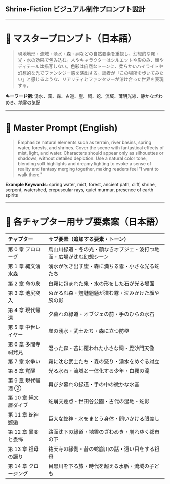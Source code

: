 ## Shrine-Fiction ビジュアル制作プロンプト設計

---

# 🎨 マスタープロンプト（日本語）

> 現地地形・流域・湧水・森・祠などの自然要素を重視し、幻想的な霧・光・水の効果で包み込む。人やキャラクターはシルエットや影のみ、顔やディテールは描写しない。色彩は自然なトーンに、柔らかいハイライトや幻想的な光でファンタジー感を演出する。読者が「この場所を歩いてみたい」と感じるような、リアリティとファンタジーが溶け合った世界を表現する。

**キーワード例**: 湧水、霧、森、古道、崖、祠、蛇、流域、薄明光線、静かなざわめき、地霊の気配

---

# 🎨 Master Prompt (English)

> Emphasize natural elements such as terrain, river basins, spring water, forests, and shrines. Cover the scene with fantastical effects of mist, light, and water. Characters should appear only as silhouettes or shadows, without detailed depiction. Use a natural color tone, blending soft highlights and dreamy lighting to evoke a sense of reality and fantasy merging together, making readers feel "I want to walk there."

**Example Keywords**: spring water, mist, forest, ancient path, cliff, shrine, serpent, watershed, crepuscular rays, quiet murmur, presence of earth spirits

---

# 📖 各チャプター用サブ要素案（日本語）

| チャプター            | サブ要素（追加する要素・トーン）                                     |
| :-------------------- | :------------------------------------------------------------------- |
| 第 0 章 プロローグ    | 烏山川緑道・冬の光・顔なきオブジェ・波打つ地面・広場が沈む幻想シーン |
| 第 1 章 縄文湧水森    | 湧水が吹き出す崖・森に満ちる霧・小さな光る蛇たち                     |
| 第 2 章 命の泉        | 白霧に包まれた泉・水の形をした石が光る場面                           |
| 第 3 章 池尻突入      | ぬかるむ森・魑魅魍魎が潜む霧・沈みかけた顔や腕の影                   |
| 第 4 章 現代帰還      | 夕暮れの緑道・オブジェの前・手のひらの水石                           |
| 第 5 章 中世レイヤー  | 崖の湧水・武士たち・森に立つ防塁                                     |
| 第 6 章 多聞寺祠発見  | 湿った森・苔に覆われた小さな祠・毘沙門天像                           |
| 第 7 章 水争い        | 霧に沈む武士たち・森の怒り・湧水をめぐる対立                         |
| 第 8 章 覚醒          | 光る水石・流域と一体化する少年・白霧の滝                             |
| 第 9 章 現代帰還 ②    | 再び夕暮れの緑道・手の中の微かな水音                                 |
| 第 10 章 縄文層ダイブ | 蛇崩交差点・世田谷公園・古代の湿地・蛇影                             |
| 第 11 章 蛇神邂逅     | 巨大な蛇神・水をまとう身体・問いかける眼差し                         |
| 第 12 章 異変と畏怖   | 路面沈下の緑道・地霊のざわめき・崩れゆく都市の下                     |
| 第 13 章 祖母の語り   | 祐天寺の縁側・昔の蛇崩川の話・遠い目をする祖母                       |
| 第 14 章 クロージング | 目黒川を下る旅・時代を超える水脈・流域の子ども                       |
